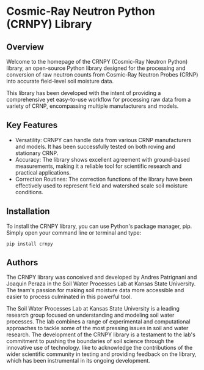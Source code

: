 # Cosmic-Ray Neutron Python (CRNPY) Library
## Overview

Welcome to the homepage of the CRNPY (Cosmic-Ray Neutron Python) library, an open-source Python library designed for the processing and conversion of raw neutron counts from Cosmic-Ray Neutron Probes (CRNP) into accurate field-level soil moisture data.

This library has been developed with the intent of providing a comprehensive yet easy-to-use workflow for processing raw data from a variety of CRNP, encompassing multiple manufacturers and models.

## Key Features
- Versatility: CRNPY can handle data from various CRNP manufacturers and models. It has been successfully tested on both roving and stationary CRNP.
- Accuracy: The library shows excellent agreement with ground-based measurements, making it a reliable tool for scientific research and practical applications.
- Correction Routines: The correction functions of the library have been effectively used to represent field and watershed scale soil moisture conditions.

## Installation

To install the CRNPY library, you can use Python's package manager, pip. Simply open your command line or terminal and type:

```pip install crnpy```

## Authors
The CRNPY library was conceived and developed by Andres Patrignani and Joaquin Peraza in the Soil Water Processes Lab at Kansas State University. The team's passion for making soil moisture data more accessible and easier to process culminated in this powerful tool.

The Soil Water Processes Lab at Kansas State University is a leading research group focused on understanding and modeling soil water processes. The lab combines a range of experimental and computational approaches to tackle some of the most pressing issues in soil and water research. The development of the CRNPY library is a testament to the lab's commitment to pushing the boundaries of soil science through the innovative use of technology. like to acknowledge the contributions of the wider scientific community in testing and providing feedback on the library, which has been instrumental in its ongoing development.